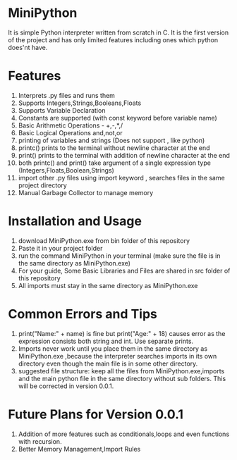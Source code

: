 # MiniPython 
It is simple Python interpreter written from scratch in C. It is the first version of the project and has only limited features including ones which python does'nt have.
# Features
1) Interprets .py files and runs them
2) Supports Integers,Strings,Booleans,Floats
3) Supports Variable Declaration
4) Constants are supported (with const keyword before variable name)
5) Basic Arithmetic Operations - +,-,*,/
6) Basic Logical Operations and,not,or
7) printing of variables and strings (Does not support , like python)
8) printc() prints to the terminal without newline character at the end
9) print() prints to the terminal with addition of newline character at the end
10) both printc() and print() take argument of a single expression type (Integers,Floats,Boolean,Strings)
11) import other .py files using import <filename> keyword , searches files in the same project directory
12) Manual Garbage Collector to manage memory

# Installation and Usage
1) download MiniPython.exe from bin folder of this repository
2) Paste it in your project folder
3) run the command MiniPython <filepath> in your terminal (make sure the file is in the same directory as MiniPython.exe)
4) For your guide, Some Basic Libraries and Files are shared in src folder of this repository
5) All imports must stay in the same directory as MiniPython.exe

# Common Errors and Tips
1) print("Name:" + name) is fine but print("Age:" + 18) causes error as the expression consists both string and int. Use separate prints.
2) Imports never work until you place them in the same directory as MiniPython.exe ,because the interpreter searches imports in its own directory even though the main file is in some other directory.
3) suggested file structure: keep all the files from MiniPython.exe,imports and the main python file in the same directory without sub folders. This will be corrected in version 0.0.1.

# Future Plans for Version 0.0.1 
1) Addition of more features such as conditionals,loops and even functions with recursion.
2) Better Memory Management,Import Rules

   
